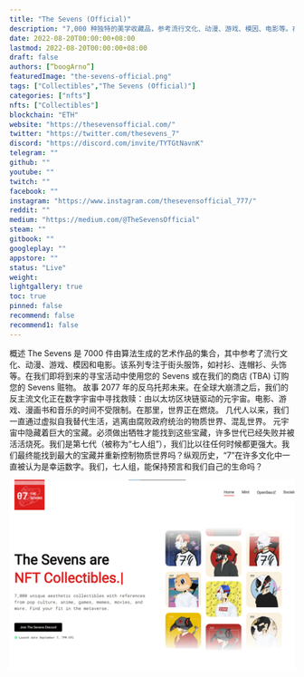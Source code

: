 ```yaml
---
title: "The Sevens (Official)"
description: "7,000 种独特的美学收藏品，参考流行文化、动漫、游戏、模因、电影等。在元宇宙中找到适合自己的地方。"
date: 2022-08-20T00:00:00+08:00
lastmod: 2022-08-20T00:00:00+08:00
draft: false
authors: [“boogArno”]
featuredImage: "the-sevens-official.png"
tags: ["Collectibles","The Sevens (Official)"]
categories: ["nfts"]
nfts: ["Collectibles"]
blockchain: "ETH"
website: "https://thesevensofficial.com/"
twitter: "https://twitter.com/thesevens_7"
discord: "https://discord.com/invite/TYTGtNavnK"
telegram: ""
github: ""
youtube: ""
twitch: ""
facebook: ""
instagram: "https://www.instagram.com/thesevensofficial_777/"
reddit: ""
medium: "https://medium.com/@TheSevensOfficial"
steam: ""
gitbook: ""
googleplay: ""
appstore: ""
status: "Live"
weight: 
lightgallery: true
toc: true
pinned: false
recommend: false
recommend1: false
---
```

概述
The Sevens 是 7000 件由算法生成的艺术作品的集合，其中参考了流行文化、动漫、游戏、模因和电影。该系列专注于街头服饰，如衬衫、连帽衫、头饰等。在我们即将到来的寻宝活动中使用您的 Sevens 或在我们的商店 (TBA) 订购您的 Sevens 赃物。
故事
2077 年的反乌托邦未来。在全球大崩溃之后，我们的反主流文化正在数字宇宙中寻找救赎：由以太坊区块链驱动的元宇宙。电影、游戏、漫画书和音乐的时间不受限制。在那里，世界正在燃烧。
几代人以来，我们一直通过虚拟自我替代生活，逃离由腐败政府统治的物质世界、混乱世界。
元宇宙中隐藏着巨大的宝藏。必须做出牺牲才能找到这些宝藏，许多世代已经失败并被活活烧死。我们是第七代（被称为“七人组”），我们比以往任何时候都更强大。我们最终能找到最大的宝藏并重新控制物质世界吗？纵观历史，“7”在许多文化中一直被认为是幸运数字。我们，七人组，能保持预言和我们自己的生命吗？

![thesevensofficial-dapp-collectibles-ethereum-image1_16412a770e10111cbc7de5cd124f9461](thesevensofficial-dapp-collectibles-ethereum-image1_16412a770e10111cbc7de5cd124f9461.png)